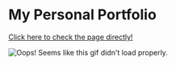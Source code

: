 # My Personal Portfolio

[Click here to check the page directly!](marcos-a-g.github.io)

![Oops! Seems like this gif didn't load properly.](https://i.pinimg.com/originals/e0/db/86/e0db8690895407d039b94f75b6244035.gif)
